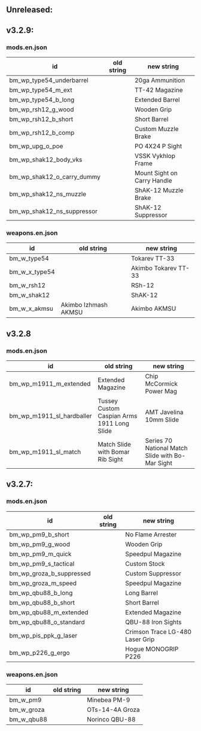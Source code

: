 ## Unreleased:

## v3.2.9:

### mods.en.json
|id|old string| new string
|--|--|--|
|bm_wp_type54_underbarrel||20ga Ammunition|
|bm_wp_type54_m_ext||TT-42 Magazine|
|bm_wp_type54_b_long||Extended Barrel|
|bm_wp_rsh12_g_wood||Wooden Grip|
|bm_wp_rsh12_b_short||Short Barrel|
|bm_wp_rsh12_b_comp||Custom Muzzle Brake|
|bm_wp_upg_o_poe||PO 4X24 P Sight|
|bm_wp_shak12_body_vks||VSSK Vykhlop Frame|
|bm_wp_shak12_o_carry_dummy||Mount Sight on Carry Handle|
|bm_wp_shak12_ns_muzzle||ShAK-12 Muzzle Brake|
|bm_wp_shak12_ns_suppressor||ShAK-12 Suppressor|
	
### weapons.en.json
|id|old string| new string
|--|--|--|
|bm_w_type54||Tokarev TT-33|
|bm_w_x_type54||Akimbo Tokarev TT-33|
|bm_w_rsh12||RSh-12|
|bm_w_shak12||ShAK-12|
|bm_w_x_akmsu|Akimbo Izhmash AKMSU|Akimbo AKMSU|

## v3.2.8

### mods.en.json
|id|old string| new string
|--|--|--|
|bm_wp_m1911_m_extended|Extended Magazine|Chip McCormick Power Mag|
|bm_wp_m1911_sl_hardballer|Tussey Custom Caspian Arms 1911 Long Slide|AMT Javelina 10mm Slide|
|bm_wp_m1911_sl_match|Match Slide with Bomar Rib Sight|Series 70 National Match Slide with Bo-Mar Sight|

## v3.2.7:

### mods.en.json
|id|old string| new string
|--|--|--|
|bm_wp_pm9_b_short||No Flame Arrester|
|bm_wp_pm9_g_wood||Wooden Grip|
|bm_wp_pm9_m_quick||Speedpul Magazine|
|bm_wp_pm9_s_tactical||Custom Stock|
|bm_wp_groza_b_suppressed||Custom Suppressor|
|bm_wp_groza_m_speed||Speedpul Magazine|
|bm_wp_qbu88_b_long||Long Barrel|
|bm_wp_qbu88_b_short||Short Barrel|
|bm_wp_qbu88_m_extended||Extended Magazine|
|bm_wp_qbu88_o_standard||QBU-88 Iron Sights|
|bm_wp_pis_ppk_g_laser||Crimson Trace LG-480 Laser Grip|
|bm_wp_p226_g_ergo||Hogue MONOGRIP P226|

### weapons.en.json
|id|old string| new string
|--|--|--|
|bm_w_pm9||Minebea PM-9|
|bm_w_groza||OTs-14-4A Groza|
|bm_w_qbu88||Norinco QBU-88|
